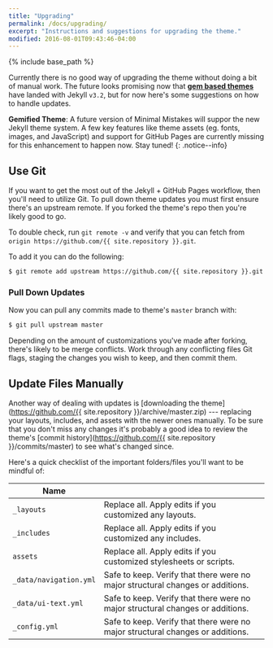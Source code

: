 ```yaml
---
title: "Upgrading"
permalink: /docs/upgrading/
excerpt: "Instructions and suggestions for upgrading the theme."
modified: 2016-08-01T09:43:46-04:00
---
```


{% include base_path %}

Currently there is no good way of upgrading the theme without doing a bit of manual work. The future looks promising now that [**gem based themes**](https://jekyllrb.com/docs/themes/) have landed with Jekyll `v3.2`, but for now here's some suggestions on how to handle updates.

**Gemified Theme**: A future version of Minimal Mistakes will suppor the new Jekyll theme system. A few key features like theme assets (eg. fonts, images, and JavaScript) and support for GitHub Pages are currently missing for this enhancement to happen now. Stay tuned!
{: .notice--info}

## Use Git

If you want to get the most out of the Jekyll + GitHub Pages workflow, then you'll need to utilize Git. To pull down theme updates you must first ensure there's an upstream remote. If you forked the theme's repo then you're likely good to go.

To double check, run `git remote -v` and verify that you can fetch from `origin https://github.com/{{ site.repository }}.git`.

To add it you can do the following:

```bash
$ git remote add upstream https://github.com/{{ site.repository }}.git
```

### Pull Down Updates

Now you can pull any commits made to theme's `master` branch with:

```bash
$ git pull upstream master
```

Depending on the amount of customizations you've made after forking, there's likely to be merge conflicts. Work through any conflicting files Git flags, staging the changes you wish to keep, and then commit them.

## Update Files Manually

Another way of dealing with updates is [downloading the theme](https://github.com/{{ site.repository }}/archive/master.zip) --- replacing your layouts, includes, and assets with the newer ones manually. To be sure that you don't miss any changes it's probably a good idea to review the theme's [commit history](https://github.com/{{ site.repository }}/commits/master) to see what's changed since.

Here's a quick checklist of the important folders/files you'll want to be mindful of:

| Name                   |     |
| ----                   | --- |
| `_layouts`             | Replace all. Apply edits if you customized any layouts. |
| `_includes`            | Replace all. Apply edits if you customized any includes. |
| `assets`               | Replace all. Apply edits if you customized stylesheets or scripts. |
| `_data/navigation.yml` | Safe to keep. Verify that there were no major structural changes or additions. |
| `_data/ui-text.yml`    | Safe to keep. Verify that there were no major structural changes or additions. |
| `_config.yml`          | Safe to keep. Verify that there were no major structural changes or additions. |
